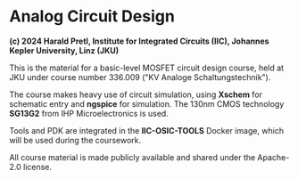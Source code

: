# Analog Circuit Design

**(c) 2024 Harald Pretl, Institute for Integrated Circuits (IIC), Johannes Kepler University, Linz (JKU)**

This is the material for a basic-level MOSFET circuit design course, held at JKU under course number 336.009 ("KV Analoge Schaltungstechnik").

The course makes heavy use of circuit simulation, using **Xschem** for schematic entry and **ngspice** for simulation. The 130nm CMOS technology **SG13G2** from IHP Microelectronics is used.

Tools and PDK are integrated in the **IIC-OSIC-TOOLS** Docker image, which will be used during the coursework.

All course material is made publicly available and shared under the Apache-2.0 license.
